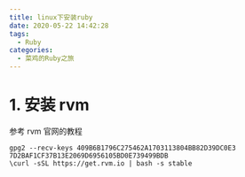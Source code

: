 ```yaml
---
title: linux下安装ruby
date: 2020-05-22 14:42:28
tags: 
  - Ruby
categories:
  - 菜鸡的Ruby之旅
---
```


# 1. 安装 rvm
参考 rvm 官网的教程
~~~shell
gpg2 --recv-keys 409B6B1796C275462A1703113804BB82D39DC0E3 7D2BAF1CF37B13E2069D6956105BD0E739499BDB
\curl -sSL https://get.rvm.io | bash -s stable
~~~